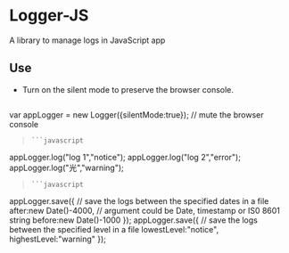 # Logger-JS
A library to manage logs in JavaScript app

## Use
* Turn on the silent mode to preserve the browser console.

>```javascript
var appLogger = new Logger({silentMode:true});    // mute the browser console
>```
>```javascript
appLogger.log("log 1","notice");
appLogger.log("log 2","error");
appLogger.log("光","warning");
>```
>```javascript
appLogger.save({                                  // save the logs between the specified dates in a file
  after:new Date()-4000,                          // argument could be Date, timestamp or IS0 8601 string
  before:new Date()-1000
});
appLogger.save({                                  // save the logs between the specified level in a file
  lowestLevel:"notice",
  highestLevel:"warning"
});

